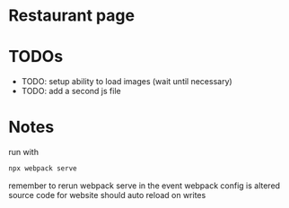 # Restaurant page

# TODOs

- TODO: setup ability to load images (wait until necessary)
- TODO: add a second js file

# Notes

run with

```bash
npx webpack serve
```

remember to rerun webpack serve in the event webpack config is altered
source code for website should auto reload on writes
